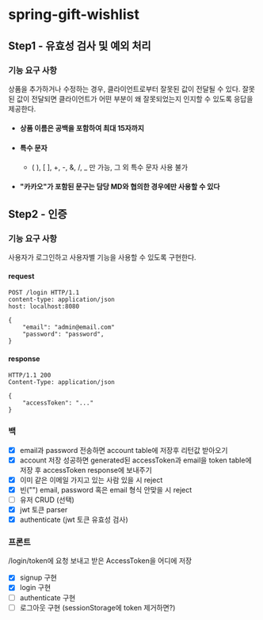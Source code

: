 # spring-gift-wishlist

## Step1 - 유효성 검사 및 예외 처리

### 기능 요구 사항

상품을 추가하거나 수정하는 경우, 클라이언트로부터 잘못된 값이 전달될 수 있다. 잘못된 값이 전달되면 클라이언트가 어떤 부분이 왜 잘못되었는지 인지할 수 있도록 응답을 제공한다.

* #### 상품 이름은 공백을 포함하여 최대 15자까지

* #### 특수 문자

  * ( ), [ ], +, -, &, /, _ 만 가능, 그 외 특수 문자 사용 불가

* #### "카카오"가 포함된 문구는 담당 MD와 협의한 경우에만 사용할 수 있다

## Step2 - 인증

### 기능 요구 사항

사용자가 로그인하고 사용자별 기능을 사용할 수 있도록 구현한다.

#### request

```
POST /login HTTP/1.1
content-type: application/json
host: localhost:8080

{
    "email": "admin@email.com"
    "password": "password",
}
```

#### response

```
HTTP/1.1 200 
Content-Type: application/json

{
    "accessToken": "..."
}
```

### 백

- [x] email과 password 전송하면 account table에 저장후 리턴값 받아오기
- [x] account 저장 성공하면 generated된 accessToken과 email을 token table에 저장 후 accessToken response에 보내주기
- [x] 이미 같은 이메일 가지고 있는 사람 있을 시 reject
- [x] 빈("") email, password 혹은 email 형식 안맞을 시 reject
- [ ] 유저 CRUD (선택)
- [x] jwt 토큰 parser
- [x] authenticate (jwt 토큰 유효성 검사)

### 프론트

/login/token에 요청 보내고 받은 AccessToken을 어디에 저장

- [x] signup 구현
- [x] login 구현
- [ ] authenticate 구현
- [ ] 로그아웃 구현 (sessionStorage에 token 제거하면?)
